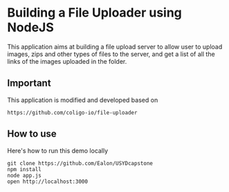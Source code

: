 # Building a File Uploader using NodeJS

This application aims at building a file upload server to allow user to upload images, zips and other types of files to the server, and get a list of all the links of the images uploaded in the folder.

## Important
This application is modified and developed based on 
```
https://github.com/coligo-io/file-uploader
```

## How to use
Here's how to run this demo locally
```
git clone https://github.com/Ealon/USYDcapstone
npm install
node app.js
open http://localhost:3000
```



